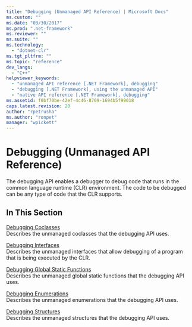 ```yaml
---
title: "Debugging (Unmanaged API Reference) | Microsoft Docs"
ms.custom: ""
ms.date: "03/30/2017"
ms.prod: ".net-framework"
ms.reviewer: ""
ms.suite: ""
ms.technology: 
  - "dotnet-clr"
ms.tgt_pltfrm: ""
ms.topic: "reference"
dev_langs: 
  - "C++"
helpviewer_keywords: 
  - "unmanaged API reference [.NET Framework], debugging"
  - "debugging [.NET Framework], using the unmanaged API"
  - "native API reference [.NET Framework], debugging"
ms.assetid: f0bf70be-42ef-4c46-8709-1694b5f99018
caps.latest.revision: 20
author: "rpetrusha"
ms.author: "ronpet"
manager: "wpickett"
---
```

# Debugging (Unmanaged API Reference)
The debugging API enables a debugger to debug code that runs in the common language runtime (CLR) environment. The code to be debugged can be any type of code that the CLR supports.  
  
## In This Section  
 [Debugging Coclasses](../../../../docs/framework/unmanaged-api/debugging/debugging-coclasses.md)  
 Describes the unmanaged coclasses that the debugging API uses.  
  
 [Debugging Interfaces](../../../../docs/framework/unmanaged-api/debugging/debugging-interfaces.md)  
 Describes the unmanaged interfaces that allow debugging of a program that is being executed by the CLR.  
  
 [Debugging Global Static Functions](../../../../docs/framework/unmanaged-api/debugging/debugging-global-static-functions.md)  
 Describes the unmanaged global static functions that the debugging API uses.  
  
 [Debugging Enumerations](../../../../docs/framework/unmanaged-api/debugging/debugging-enumerations.md)  
 Describes the unmanaged enumerations that the debugging API uses.  
  
 [Debugging Structures](../../../../docs/framework/unmanaged-api/debugging/debugging-structures.md)  
 Describes the unmanaged structures that the debugging API uses.